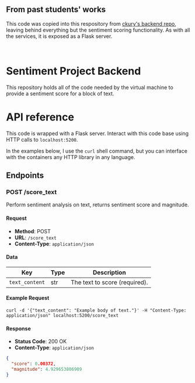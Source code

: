 ## From past students' works

This code was copied into this respository from [ckury's backend repo](https://github.com/ckury/uconn-sentiment-backend), leaving behind everything but the sentiment scoring functionality. As with all the services, it is exposed as a Flask server.

&nbsp;

# Sentiment Project Backend

This repository holds all of the code needed by the virtual machine to provide a sentiment score for a block of text.

# API reference
This code is wrapped with a Flask server. Interact with this code base using HTTP calls to `localhost:5200`. 

In the examples below, I use the `curl` shell command, but you can interface with the containers any HTTP library in any language.

## Endpoints

### POST /score_text

Perform sentiment analysis on text, returns sentiment score and magnitude.

#### Request
- **Method**: POST
- **URL**: `/score_text`
- **Content-Type**: `application/json`

#### Data
| Key    | Type   | Description                        |
|--------------|--------|------------------------------------|
| `text_content`       | str    | The text to score (required). |

#### Example Request
`curl -d '{"text_content": "Example body of text."}' -H "Content-Type: application/json" localhost:5200/score_text`

#### Response
- **Status Code**: 200 OK
- **Content-Type**: `application/json`

```json
{
  "score": 0.00372, 
  "magnitude": 4.929653806909
}
```